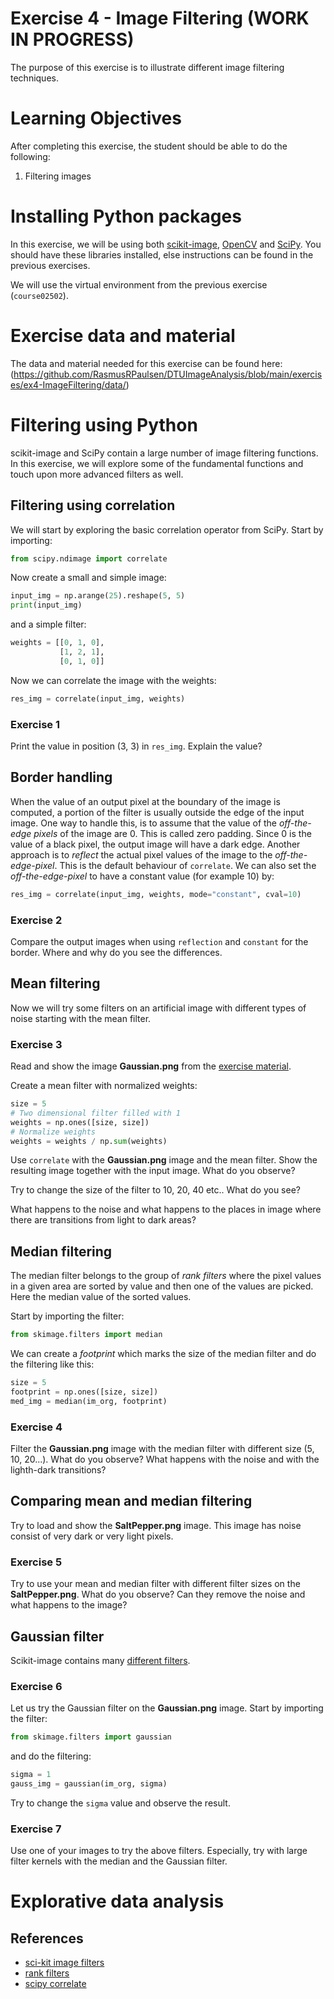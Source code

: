 # Exercise 4 - Image Filtering (WORK IN PROGRESS)

The purpose of this exercise is to illustrate different image filtering techniques.


# Learning Objectives

After completing this exercise, the student should be able to do the following:

1. Filtering images

# Installing Python packages

In this exercise, we will be using both [scikit-image](https://scikit-image.org/), [OpenCV](https://opencv.org/) and [SciPy](https://scipy.org/). You should have these libraries installed, else instructions can be found in the previous exercises.

We will use the virtual environment from the previous exercise (`course02502`). 

# Exercise data and material

The data and material needed for this exercise can be found here:
(https://github.com/RasmusRPaulsen/DTUImageAnalysis/blob/main/exercises/ex4-ImageFiltering/data/)

# Filtering using Python

scikit-image and SciPy contain a large number of image filtering functions. In this exercise, we will explore some of the fundamental functions and touch upon more advanced filters as well.

## Filtering using correlation

We will start by exploring the basic correlation operator from SciPy. Start by importing:

```python
from scipy.ndimage import correlate
```

Now create a small and simple image:

```python
input_img = np.arange(25).reshape(5, 5)
print(input_img)
```

and a simple filter:
```python
weights = [[0, 1, 0],
		   [1, 2, 1],
		   [0, 1, 0]]

```

Now we can correlate the image with the weights:

```python
res_img = correlate(input_img, weights)
```

### Exercise 1

Print the value in position (3, 3) in `res_img`. Explain the value?

## Border handling 


When the value of an output pixel at the boundary of the image is
computed, a portion of the filter is usually outside the edge of the
input image. One way to handle this, is to assume that the value of the
  *off-the-edge pixels* of the image are 0. This is called zero
padding. Since 0 is the value of a black pixel, the output image will
have a dark edge. Another approach is to *reflect* the actual pixel values of the image to the *off-the-edge-pixel*. This is the default behaviour of `correlate`. We can also set the *off-the-edge-pixel* to have a constant value (for example 10) by:

```python
res_img = correlate(input_img, weights, mode="constant", cval=10)
```

### Exercise 2

Compare the output images when using `reflection` and `constant` for the border. Where and why do you see the differences.

## Mean filtering

Now we will try some filters on an artificial image with different types of noise starting with the mean filter.

### Exercise 3

Read and show the image **Gaussian.png** from the [exercise material](https://github.com/RasmusRPaulsen/DTUImageAnalysis/blob/main/exercises/ex4-ImageFiltering/data/).

Create a mean filter with normalized weights:
```python
size = 5
# Two dimensional filter filled with 1
weights = np.ones([size, size])
# Normalize weights
weights = weights / np.sum(weights)
```

Use `correlate` with the **Gaussian.png** image and the mean filter. Show the resulting image together with the input image. What do you observe?

Try to change the size of the filter to 10, 20, 40 etc.. What do you see?

What happens to the noise and what happens to the places in image where there are transitions from light to dark areas?

## Median filtering

The median filter belongs to the group of *rank filters* where the pixel values in a given area are sorted by value and then one of the values are picked. Here the median value of the sorted values.

Start by importing the filter:

```python
from skimage.filters import median
```

We can create a *footprint* which marks the size of the median filter and do the filtering like this:
```python
size = 5
footprint = np.ones([size, size])
med_img = median(im_org, footprint)
```

### Exercise 4

Filter the **Gaussian.png** image with the median filter with different size (5, 10, 20...). What do you observe? What happens with the noise and with the lighth-dark transitions?


## Comparing mean and median filtering

Try to load and show the **SaltPepper.png** image. This image has noise consist of very dark or very light pixels.

### Exercise 5

Try to use your mean and median filter with different filter sizes on the **SaltPepper.png**. What do you observe? Can they remove the noise and what happens to the image?


## Gaussian filter

Scikit-image contains many [different filters](https://scikit-image.org/docs/stable/api/skimage.filters.html).

### Exercise 6
Let us try the Gaussian filter on the **Gaussian.png** image. Start by importing the filter:

```python
from skimage.filters import gaussian
```

and do the filtering:

```python
sigma = 1
gauss_img = gaussian(im_org, sigma)
```

Try to change the `sigma` value and observe the result.

### Exercise 7

Use one of your images to try the above filters. Especially, try with large filter kernels with the median and the Gaussian filter.



# Explorative data analysis



## References
- [sci-kit image filters](https://scikit-image.org/docs/stable/api/skimage.filters.html)
- [rank filters](https://scikit-image.org/docs/stable/auto_examples/applications/plot_rank_filters.html)
- [scipy correlate](https://docs.scipy.org/doc/scipy/reference/generated/scipy.ndimage.correlate.html)
